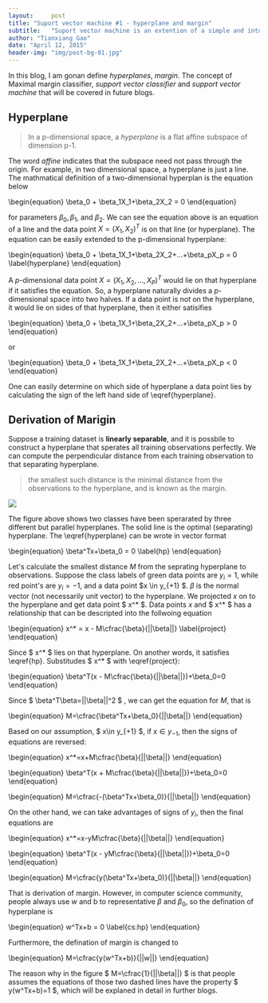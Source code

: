 ```yaml
---
layout:     post
title: "Suport vector machine #1 - hyperplane and margin"
subtitle:   "Suport vector machine is an extention of a simple and intuitive classifier called the maximal margin classifier"
author: "Tianxiang Gao"
date: "April 12, 2015"
header-img: "img/post-bg-01.jpg"
---
```


In this blog, I am gonan define *hyperplanes*, *margin*. The concept of Maximal margin classifier, *support vector classifier* and  *support vector machine* that will be covered in future blogs.

## Hyperplane
> In a p-dimensional space, a *hyperplane* is a flat affine subspace of dimension p-1.

The word *affine* indicates that the subspace need not pass through the origin. For example, in two dimensional space, a hyperplane is just a line. The mathmatical definition of a two-dimensional hyperplan is the equation below

\begin{equation}
  \beta_0 + \beta_1X_1+\beta_2X_2 = 0
\end{equation}

for parameters $\beta_0, \beta_1$, and $\beta_2$. We can see the equation above is an equation of a line and the data point $X = (X_1, X_2)^T$ is on that line (or hyperplane). The equation can be easily extended to the p-dimensional hyperplane:

\begin{equation}
  \beta_0 + \beta_1X_1+\beta_2X_2+...+\beta_pX_p = 0
  \label{hyperplane}
\end{equation}

A *p*-dimensional data point $X = (X_1, X_2, ..., X_P)^T$ would lie on that hyperplane if it satisfies the equation. So, a hyperplane naturally divides a *p*-dimensional space into two halves. If a data point is not on the hyperplane, it would lie on sides of that hyperplane, then it either satisifies 

\begin{equation}
	\beta_0 + \beta_1X_1+\beta_2X_2+...+\beta_pX_p > 0 
\end{equation}

or 

\begin{equation}
	\beta_0 + \beta_1X_1+\beta_2X_2+...+\beta_pX_p < 0 
\end{equation}

One can easily determine on which side of hyperplane a data point lies by calculating the sign of the left hand side of \eqref{hyperplane}. 

## Derivation of Marigin

Suppose a training dataset is **linearly separable**, and it is possbile to construct a hyperplane that sperates all training observations perfectly. We can compute the perpendicular distance from each training observation to that separating hyperplane.

> the smallest such distance is the minimal distance from the observations to the hyperplane, and is known as the margin. 

<img src="{{site.baseurl}}/img/maximal-margin-classifier.png">

The figure above shows two classes have been sperarated by three different but parallel hyperplanes. The solid line is the optimal (separating) hyperplane. The \eqref{hyperplane} can be wrote in vector format

\begin{equation}
	\beta^Tx+\beta_0 = 0
	\label{hp} 
\end{equation}


Let's calculate the smallest distance $M$ from the seprating hyperplane to observations. Suppose the class labels of green data points are $y_i = 1$, while red point's are $y_i = -1$, and a data point $x \in y_{+1} $. $\beta$ is the normal vector (not necessarily unit vector) to the hyperplane. We projected $x$ on to the hyperplane and get data point $ x^* $. Data points $x$ and $ x^* $ has a relationship that can be descripted into the follwoing equation

\begin{equation}
	x^* = x - M\cfrac{\beta}{||\beta||}
	\label{project}
\end{equation}

Since $ x^* $ lies on that hyperplane. On another words, it satisfies \eqref{hp}. Substitudes $ x^* $ with \eqref{project}:

\begin{equation}
	\beta^T(x - M\cfrac{\beta}{||\beta||})+\beta_0=0
\end{equation}

Since 
$
	\beta^T\beta=||\beta||^2
$
, we can get the equation for $M$, that is 

\begin{equation}
	M=\cfrac{\beta^Tx+\beta_0}{||\beta||}
\end{equation}

Based on our assumption, $ x\in y_{+1} $, if $x \in y_{-1}$, then the signs of equations are reversed: 

\begin{equation}
	x^*=x+M\cfrac{\beta}{||\beta||}
\end{equation}

\begin{equation}
	\beta^T(x + M\cfrac{\beta}{||\beta||})+\beta_0=0
\end{equation}

\begin{equation}
	M=\cfrac{-(\beta^Tx+\beta_0)}{||\beta||}
\end{equation}

On the other hand, we can take advantages of signs of $y_i$, then the final equations are 

\begin{equation}
	x^*=x-yM\cfrac{\beta}{||\beta||}
\end{equation}

\begin{equation}
	\beta^T(x - yM\cfrac{\beta}{||\beta||})+\beta_0=0
\end{equation}

\begin{equation}
	M=\cfrac{y(\beta^Tx+\beta_0)}{||\beta||}
\end{equation}

That is derivation of margin. However, in computer science community, people always use $w$ and b to representative $\beta$ and $\beta_0$, so the defination of hyperplane is 

\begin{equation}
	w^Tx+b = 0
	\label{cs:hp} 
\end{equation}

Furthermore, the defination of margin is changed to

\begin{equation}
	M=\cfrac{y(w^Tx+b)}{||w||}
\end{equation}

The reason why in the figure
$
M=\cfrac{1}{||\beta||}
$
is that people assumes the equations of those two dashed lines have the property $ y(w^Tx+b)=1 $, which will be explaned in detail in further blogs.


[1]: http://www-bcf.usc.edu/~gareth/ISL/
[2]: http://statweb.stanford.edu/~tibs/ElemStatLearn/